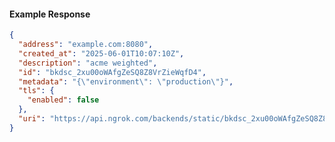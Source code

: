 <!-- Code generated for API Clients. DO NOT EDIT. -->

#### Example Response

```json
{
  "address": "example.com:8080",
  "created_at": "2025-06-01T10:07:10Z",
  "description": "acme weighted",
  "id": "bkdsc_2xu00oWAfgZeSQ8Z8VrZieWqfD4",
  "metadata": "{\"environment\": \"production\"}",
  "tls": {
    "enabled": false
  },
  "uri": "https://api.ngrok.com/backends/static/bkdsc_2xu00oWAfgZeSQ8Z8VrZieWqfD4"
}
```
